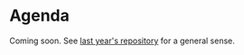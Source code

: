 # Agenda
Coming soon.
See [last year's repository](//github.com/materialsproject/workshop-2017) for a general sense.
